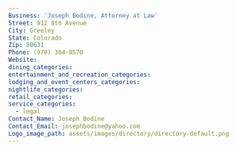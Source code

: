 ```yaml
---
Business: 'Joseph Bodine, Attorney at Law'
Street: 912 8th Avenue
City: Greeley
State: Colorado
Zip: 80631
Phone: (970) 304-0570
Website:
dining_categories:
entertainment_and_recreation_categories:
lodging_and_event_centers_categories:
nightlife_categories:
retail_categories:
service_categories:
  - legal
Contact_Name: Joseph Bodine
Contact_Email: josephbodine@yahoo.com
Logo_image_path: assets/images/directory/directory-default.png
---
```



